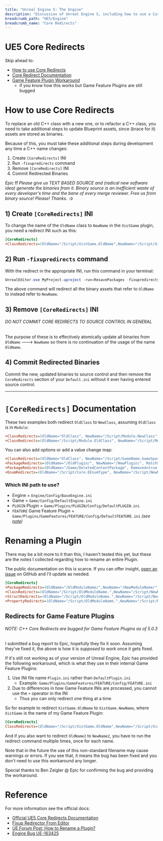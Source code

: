 ```yaml
---
title: "Unreal Engine 5: The Engine"
description: "Discussion of Unreal Engine 5, including how to use a Custom Engine that you can modify yourself."
breadcrumb_path: "UE5/Engine"
breadcrumb_name: "Core Redirects"
---
```



# UE5 Core Redirects

Skip ahead to:

- [How to use Core Redirects](#HowToUse)
- [Core Redirect Documentation](#CoreRedirects_Documentation)
- [Game Feature Plugin Workaround](#GameFeaturePluginWorkaround)
  - if you know how this works but Game Feature Plugins are still bugged


<a id="HowToUse"></a>
# How to use Core Redirects

To replace an old C++ class with a new one, or to refactor a C++ class, you need to take
additional steps to update Blueprint assets, since (brace for it) assets are stored as binaries.

Because of this, you must take these additional steps during development any time a C++ name changes:

1. Create `[CoreRedirects]` INI
2. Run `-fixupredirects` command
3. Remove `[CoreRedirects]` INI
4. Commit Redirected Binaries

*Epic **!!** Please give us TEXT BASED SOURCE and
(radical new software idea) generate the binaries from it.
Binary source is an inefficient waste of every developer's time
and the bane of every merge reviewer. Free us from binary source!
Please! Thanks.*
`:D`


## 1) Create `[CoreRedirects]` INI

To change the name of the `OldName` class to `NewName` in the `XistGame` plugin,
you need a redirect INI such as this:

```ini
[CoreRedirects]
+ClassRedirects=(OldName="/Script/XistGame.OldName",NewName="/Script/XistGame.NewName")
```


## 2) Run `-fixupredirects` command

With the redirect in the appropriate INI, run this command in your terminal:

```powershell
UnrealEditor.exe MyProject.uproject -run=ResavePackages -fixupredirects -autocheckout -projectonly -unattended
```

The above command will redirect all the binary assets that refer to `OldName` to instead refer to `NewName`.


## 3) Remove `[CoreRedirects]` INI

###### DO NOT COMMIT CORE REDIRECTS TO SOURCE CONTROL IN GENERAL

The purpose of these is to effectively atomically update all binaries from `OldName` 🡒 `NewName`
so there is no continuation of the usage of the name `OldName`.

## 4) Commit Redirected Binaries

Commit the new, updated binaries to source control and then remove the `CoreRedirects`
section of your `Default.ini` without it ever having entered source control.


---

<a id="CoreRedirects_Documentation"></a>
# `[CoreRedirects]` Documentation

These two examples both redirect `OldClass` to `NewClass`, assuming `OldClass` is in `Module`:

```ini
+ClassRedirects=(OldName="OldClass", NewName="/Script/Module.NewClass")
+ClassRedirects=(OldName="/Script/Module.OldClass", NewName="/Script/Module.NewClass")
```

You can also add options or add a value change map:

```ini
+ClassRedirects=(OldName="OldClass", NewName="/Script/GameName.GameSpecificClass", bInstanceOnly=true)
+PackageRedirects=(OldName="/OldPlugin/", NewName="/NewPlugin/", MatchSubstring=true)
+PackageRedirects=(OldName="/Game/DeletedContentPackage", Removed=true)
+EnumRedirects=(OldName="/Script/Core.EEnumType", NewName="/Script/NewModule.ENewEnumType", ValueChanges=(("OldValue", "NewValue"), ("OldValue2", "NewValue2")) )
```

### Which INI path to use?

- Engine = `Engine/Config/BaseEngine.ini`
- Game = `Game/Config/DefaultEngine.ini`
- `PLUGIN` Plugin = `Game/Plugins/PLUGIN/Config/DefaultPLUGIN.ini`
- `FEATURE` Game Feature Plugin = `Game/Plugins/GameFeatures/FEATURE/Config/DefaultFEATURE.ini` *(see [note](#Note_GameFeaturesRedirectsBroken))*


# Renaming a Plugin

There may be a bit more to it than this, I haven't tested this yet, but these are the notes I collected
regarding how to rename an entire Plugin.

The public documentation on this is scarce.  If you can offer insight,
[open an issue](https://github.com/x157/x157.github.io/issues)
on GitHub and I'll update as needed.

```ini
[CoreRedirects]
+PackageRedirects=(OldName="/OldModuleName/",NewName="/NewModuleName/",MatchSubstring=true)
+ClassRedirects=(OldName="/Script/OldModuleName.",NewName="/Script/NewModuleName.",MatchSubstring=true)
+StructRedirects=(OldName="/Script/OldModuleName.",NewName="/Script/NewModuleName.",MatchSubstring=true)
+PropertyRedirects=(OldName="/Script/OldModuleName.",NewName="/Script/NewModuleName.",MatchSubstring=true)
```


<a id="Note_GameFeaturesRedirectsBroken"></a>
<a id="GameFeaturePluginWorkaround"></a>
## Redirects for Game Feature Plugins

###### NOTE: C++ Core Redirects are bugged for Game Feature Plugins as of 5.0.3

I submitted a bug report to Epic, hopefully they fix it soon.  Assuming they've fixed it,
the above is how it is *supposed to work* once it gets fixed.

If it's still not working as of your version of Unreal Engine, Epic has provided the following
workaround, which is what they use in their internal Game Feature Plugins:

1. Use INI file name `Plugin.ini` rather than `DefaultPlugin.ini`
   - Example: `Game/Plugins/GameFeatures/FEATURE/Config/FEATURE.ini`
2. Due to differences in how Game Feature INIs are processed, you cannot use the `+` operator in the INI
   - Thus you can only redirect one thing at a time

So for example to redirect `XistGame.OldName` to `XistGame.NewName`, where `XistGame` is the name
of my Game Feature Plugin:

```ini
[CoreRedirects]
ClassRedirects=(OldName="/Script/XistGame.OldName",NewName="/Script/XistGame.NewName")
```

And if you also want to redirect `OldName2` to `NewName2`, you have to run the redirect command
multiple times, once for each name.

Note that in the future the use of this non-standard filename may cause warnings or errors.  If you see
that, it means the bug has been fixed and you don't need to use this workaround any longer.

Special thanks to Ben Zeigler @ Epic
for confirming the bug and providing the workaround.


# Reference

For more information see the official docs:

- [Official UE5 Core Redirects Documentation](https://docs.unrealengine.com/5.0/en-US/core-redirects/)
- [Fixup Redirector From Editor](https://docs.unrealengine.com/5.0/en-US/redirectors/)
- [UE Forum Post: How to Rename a Plugin?](https://forums.unrealengine.com/t/how-can-i-rename-a-plugin-and-not-break-all-blueprints/343240)
- [Engine Bug UE-163425](https://issues.unrealengine.com/issue/UE-163425)
